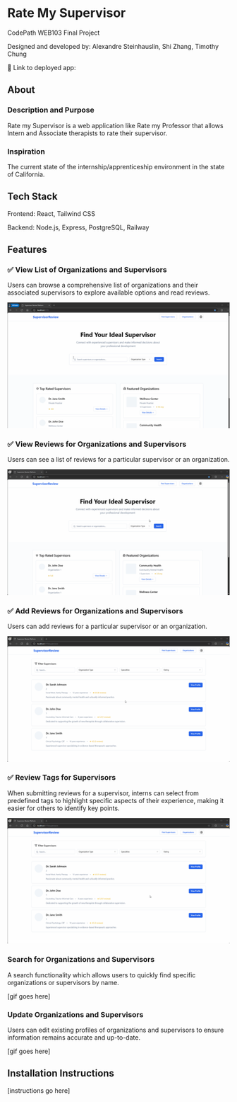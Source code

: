 # Rate My Supervisor

CodePath WEB103 Final Project

Designed and developed by: Alexandre Steinhauslin, Shi Zhang, Timothy Chung

🔗 Link to deployed app:

## About

### Description and Purpose

Rate my Supervisor is a web application like Rate my Professor that allows Intern and Associate therapists to rate their supervisor.

### Inspiration

The current state of the internship/apprenticeship environment in the state of California.

## Tech Stack

Frontend: React, Tailwind CSS

Backend: Node.js, Express, PostgreSQL, Railway

## Features

### ✅ View List of Organizations and Supervisors

Users can browse a comprehensive list of organizations and their associated supervisors to explore available options and read reviews.

![view list of orgs and supervisors](assets/feature_view_list_of_orgs_supervisors.gif)

### ✅ View Reviews for Organizations and Supervisors

Users can see a list of reviews for a particular supervisor or an organization.

![view reviews of orgs and supervisors](assets/feature_view_reviews_orgs_supervisors.gif)

### ✅ Add Reviews for Organizations and Supervisors

Users can add reviews for a particular supervisor or an organization.

![view reviews of orgs and supervisors](assets/feature_add_reviews_orgs_supervisors.gif)

### ✅ Review Tags for Supervisors

When submitting reviews for a supervisor, interns can select from predefined tags to highlight specific aspects of their experience, making it easier for others to identify key points.

![review tags for supervisors](assets/feature_review_tags_for_supervisors.gif)

### Search for Organizations and Supervisors

A search functionality which allows users to quickly find specific organizations or supervisors by name.

[gif goes here]

### Update Organizations and Supervisors

Users can edit existing profiles of organizations and supervisors to ensure information remains accurate and up-to-date.

[gif goes here]

## Installation Instructions

[instructions go here]

